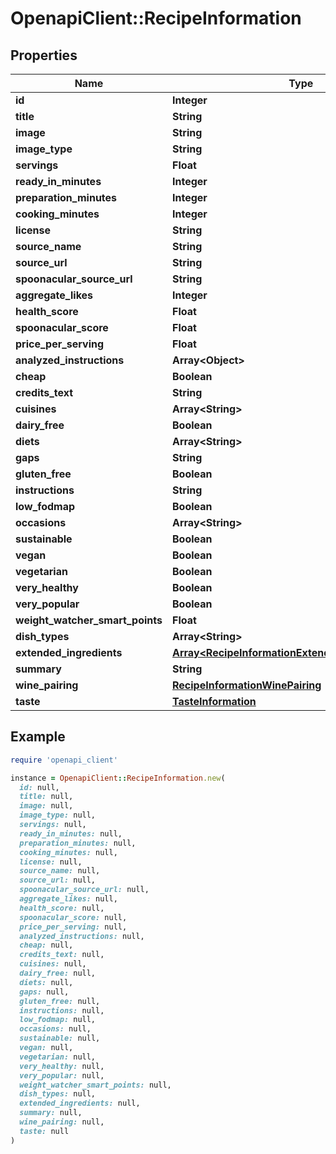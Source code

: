 # OpenapiClient::RecipeInformation

## Properties

| Name | Type | Description | Notes |
| ---- | ---- | ----------- | ----- |
| **id** | **Integer** |  |  |
| **title** | **String** |  |  |
| **image** | **String** |  |  |
| **image_type** | **String** |  | [optional] |
| **servings** | **Float** |  |  |
| **ready_in_minutes** | **Integer** |  |  |
| **preparation_minutes** | **Integer** |  | [optional] |
| **cooking_minutes** | **Integer** |  | [optional] |
| **license** | **String** |  | [optional] |
| **source_name** | **String** |  |  |
| **source_url** | **String** |  |  |
| **spoonacular_source_url** | **String** |  |  |
| **aggregate_likes** | **Integer** |  |  |
| **health_score** | **Float** |  |  |
| **spoonacular_score** | **Float** |  |  |
| **price_per_serving** | **Float** |  |  |
| **analyzed_instructions** | **Array&lt;Object&gt;** |  |  |
| **cheap** | **Boolean** |  |  |
| **credits_text** | **String** |  |  |
| **cuisines** | **Array&lt;String&gt;** |  |  |
| **dairy_free** | **Boolean** |  |  |
| **diets** | **Array&lt;String&gt;** |  |  |
| **gaps** | **String** |  |  |
| **gluten_free** | **Boolean** |  |  |
| **instructions** | **String** |  |  |
| **low_fodmap** | **Boolean** |  |  |
| **occasions** | **Array&lt;String&gt;** |  |  |
| **sustainable** | **Boolean** |  |  |
| **vegan** | **Boolean** |  |  |
| **vegetarian** | **Boolean** |  |  |
| **very_healthy** | **Boolean** |  |  |
| **very_popular** | **Boolean** |  |  |
| **weight_watcher_smart_points** | **Float** |  |  |
| **dish_types** | **Array&lt;String&gt;** |  |  |
| **extended_ingredients** | [**Array&lt;RecipeInformationExtendedIngredientsInner&gt;**](RecipeInformationExtendedIngredientsInner.md) |  |  |
| **summary** | **String** |  |  |
| **wine_pairing** | [**RecipeInformationWinePairing**](RecipeInformationWinePairing.md) |  | [optional] |
| **taste** | [**TasteInformation**](TasteInformation.md) |  | [optional] |

## Example

```ruby
require 'openapi_client'

instance = OpenapiClient::RecipeInformation.new(
  id: null,
  title: null,
  image: null,
  image_type: null,
  servings: null,
  ready_in_minutes: null,
  preparation_minutes: null,
  cooking_minutes: null,
  license: null,
  source_name: null,
  source_url: null,
  spoonacular_source_url: null,
  aggregate_likes: null,
  health_score: null,
  spoonacular_score: null,
  price_per_serving: null,
  analyzed_instructions: null,
  cheap: null,
  credits_text: null,
  cuisines: null,
  dairy_free: null,
  diets: null,
  gaps: null,
  gluten_free: null,
  instructions: null,
  low_fodmap: null,
  occasions: null,
  sustainable: null,
  vegan: null,
  vegetarian: null,
  very_healthy: null,
  very_popular: null,
  weight_watcher_smart_points: null,
  dish_types: null,
  extended_ingredients: null,
  summary: null,
  wine_pairing: null,
  taste: null
)
```

